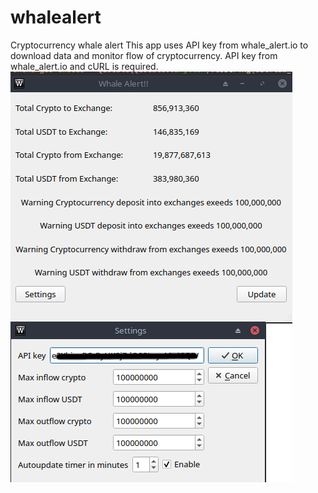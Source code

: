 # whalealert
Cryptocurrency whale alert
This app uses API key from whale_alert.io to download data and monitor flow of cryptocurrency.
API key from whale_alert.io and cURL is required.
![Welcome screen](https://github.com/QTinman/whalealert/blob/main/whalealert.png)
